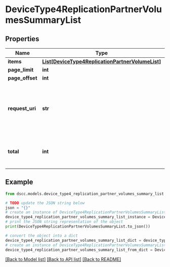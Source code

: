 # DeviceType4ReplicationPartnerVolumesSummaryList


## Properties

Name | Type | Description | Notes
------------ | ------------- | ------------- | -------------
**items** | [**List[DeviceType4ReplicationPartnerVolumeList]**](DeviceType4ReplicationPartnerVolumeList.md) |  | [optional] 
**page_limit** | **int** | page limit | [optional] 
**page_offset** | **int** | page offset | [optional] 
**request_uri** | **str** | requestUri for source and remote volume list as part of remote protected volume set | [optional] 
**total** | **int** | Total number of replication partner volumes. | [optional] 

## Example

```python
from dscc.models.device_type4_replication_partner_volumes_summary_list import DeviceType4ReplicationPartnerVolumesSummaryList

# TODO update the JSON string below
json = "{}"
# create an instance of DeviceType4ReplicationPartnerVolumesSummaryList from a JSON string
device_type4_replication_partner_volumes_summary_list_instance = DeviceType4ReplicationPartnerVolumesSummaryList.from_json(json)
# print the JSON string representation of the object
print(DeviceType4ReplicationPartnerVolumesSummaryList.to_json())

# convert the object into a dict
device_type4_replication_partner_volumes_summary_list_dict = device_type4_replication_partner_volumes_summary_list_instance.to_dict()
# create an instance of DeviceType4ReplicationPartnerVolumesSummaryList from a dict
device_type4_replication_partner_volumes_summary_list_from_dict = DeviceType4ReplicationPartnerVolumesSummaryList.from_dict(device_type4_replication_partner_volumes_summary_list_dict)
```
[[Back to Model list]](../README.md#documentation-for-models) [[Back to API list]](../README.md#documentation-for-api-endpoints) [[Back to README]](../README.md)


